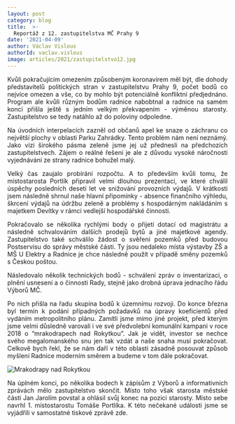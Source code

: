 ```yaml
---
layout: post
category: blog
title:  >-
  Reportáž z 12. zastupitelstva MČ Prahy 9
date: '2021-04-09'
author: Václav Vislous
authorId: vaclav.vislous
image: articles/2021/zastupitelstvo12.jpg
---
```

<p style='text-align: justify;'>
Kvůli pokračujícím omezením způsobeným koronavirem měl být, dle dohody představitelů politických stran v zastupitelstvu Prahy 9, počet bodů co nejvíce omezen a vše, co by mohlo být potenciálně konfliktní předjednáno. Program ale kvůli různým bodům radnice nabobtnal a radnice na samém konci přišla ještě s jedním velkým překvapením - výměnou starosty. Zastupitelstvo se tedy natáhlo až do poloviny odpoledne.
</p><p style='text-align: justify;'>
Na úvodních interpelacích zazněl od občanů apel ke snaze o záchranu co největší plochy v oblasti Parku Zahrádky. Tento problém nám není neznámý. Jako vizi širokého pásma zeleně jsme jej už přednesli na předchozích zastupitelstvech. Zájem o reálné řešení je ale z důvodu vysoké náročnosti vyjednávání ze strany radnice bohužel malý. 
</p><p style='text-align: justify;'>
Velký čas zaujalo probírání rozpočtu. A to především kvůli tomu, že místostarosta Portlík připravil velmi dlouhou prezentaci, ve které chválil úspěchy posledních deseti let ve snižování provozních výdajů. V krátkosti jsem následně shrnul naše hlavní připomínky - absence finančního výhledu, škrcení výdajů na údržbu zeleně a problémy s hospodárným nakládáním s majetkem Devítky v rámci vedlejší hospodářské činnosti.
</p><p style='text-align: justify;'>
Pokračovalo se několika rychlými body o přijetí dotací od magistrátu a následně schvalováním dalších prodejů bytů a jiné majetkové agendy. Zastupitelstvo také schválilo žádost o svěření pozemků před budovou Postservisu do správy městské části. Ty jsou nedaleko místa výstavby ZŠ a MŠ U Elektry a Radnice je chce následně použít v případě směny pozemků s Českou poštou.
</p><p style='text-align: justify;'>
Následovalo několik technických bodů - schválení zpráv o inventarizaci, o plnění usnesení a o činnosti Rady, stejně jako drobná úprava jednacího řádu Výborů MČ.
</p><p style='text-align: justify;'>
Po nich přišla na řadu skupina bodů k územnímu rozvoji. Do konce března byl termín k podání případných požadavků na úpravy koeficientů před vydáním metropolitního plánu. Zamítli jsme mimo jiné projekt, před kterým jsme velmi důsledně varovali i ve své předvolební komunální kampani v roce 2018 o “mrakodrapech nad Rokytkou”. Jak je vidět, investor se nechce svého megalomanského snu jen tak vzdát a naše snaha musí pokračovat. Celkově bych řekl, že se nám daří v této oblasti zásadně posouvat způsob myšlení Radnice moderním směrem a budeme v tom dále pokračovat.
</p><p style='text-align: justify;'>
<img src="https://praha9.pirati.cz/assets/img/posts/mrakodrapy2021.jpg" alt="Mrakodrapy nad Rokytkou">
</p><p style='text-align: justify;'>
Na úplném konci, po několika bodech k zápisům z Výborů a informativních zprávách mělo zastupitelstvo skončit. Místo toho však starosta městské části Jan Jarolím povstal a ohlásil svůj konec na pozici starosty. Místo sebe navrhl 1. místostarostu Tomáše Portlíka. K této nečekané události jsme se vyjádřili v samostatné tiskové zprávě <a>zde</a>.
</p>